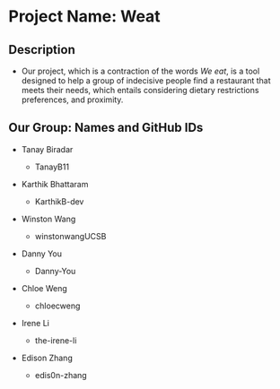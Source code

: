 # Project Name: Weat

## Description

* Our project, which is a contraction of the words *We eat*, is a tool designed to help a group of indecisive people find a restaurant that meets their needs, which entails considering dietary restrictions preferences, and proximity.

## Our Group: Names and GitHub IDs

* Tanay Biradar

    - TanayB11

* Karthik Bhattaram

    - KarthikB-dev

* Winston Wang

    - winstonwangUCSB

* Danny You

    - Danny-You

* Chloe Weng

    - chloecweng

* Irene Li

    - the-irene-li

* Edison Zhang

    - edis0n-zhang
